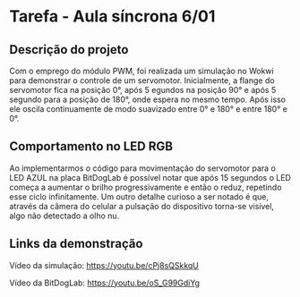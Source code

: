 # Tarefa - Aula síncrona 6/01

## Descrição do projeto
Com o emprego do módulo PWM, foi realizada um simulação no Wokwi para demonstrar o controle de um servomotor. Inicialmente, a flange do servomotor fica na posição 0°, após 5 egundos na posição 90° e após 5 segundo para a posição de 180°, onde espera no mesmo tempo. Após isso ele oscila continuamente de modo suavizado entre 0° e 180° e entre 180° e 0°.

## Comportamento no LED RGB
Ao implementarmos o código para movimentação do servomotor para o LED AZUL na placa BitDogLab é possível notar que após 15 segundos o LED começa a aumentar o brilho progressivamente e então o reduz, repetindo esse ciclo infinitamente. Um outro detalhe curioso a ser notado é que, através da câmera do celular a pulsação do dispositivo torna-se visível, algo não detectado a olho nu.

## Links da demonstração
Vídeo da simulação: https://youtu.be/cPj8sQSkkqU

Vídeo da BitDogLab: https://youtu.be/oS_G99GdiYg



